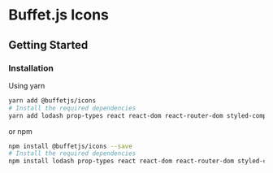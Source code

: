 # Buffet.js Icons

## Getting Started

### Installation

Using yarn

```bash
yarn add @buffetjs/icons
# Install the required dependencies
yarn add lodash prop-types react react-dom react-router-dom styled-components
```

or npm

```bash
npm install @buffetjs/icons --save
# Install the required dependencies
npm install lodash prop-types react react-dom react-router-dom styled-components --save
```
